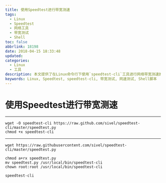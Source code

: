 ```yaml
---
title: 使用Speedtest进行带宽测速
tags:
  - Linux
  - Speedtest
  - 网络工具
  - 带宽测试
  - Shell
toc: false
abbrlink: 18198
date: 2018-04-15 18:33:48
updated:
categories:
  - Linux
  - 工具
description: 本文提供了在Linux命令行下使用`speedtest-cli`工具进行网络带宽测速的快速指南，包含两种通过`wget`命令下载并设置执行权限的安装方法。
keywords: Linux, Speedtest, speedtest-cli, 带宽测试, 网速测试, Shell脚本
---
```

# 使用Speedtest进行带宽测速 #
--------------------------------------
```shell
wget -O speedtest-cli https://raw.github.com/sivel/speedtest-cli/master/speedtest.py
chmod +x speedtest-cli
```

---------------------------------------
```shell
wget https://raw.githubusercontent.com/sivel/speedtest-cli/master/speedtest.py

chmod a+rx speedtest.py
mv speedtest.py /usr/local/bin/speedtest-cli
chown root:root /usr/local/bin/speedtest-cli

speedtest-cli
```
